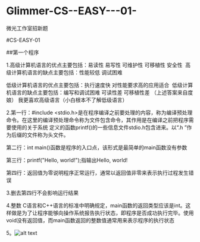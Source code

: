 # Glimmer-CS--EASY---01-

微光工作室招新题

#CS-EASY-01

##第一个程序

1.高级计算机语言的优点‌主要包括：易读性 易写性 可维护性‌ ‌可移植性 ‌安全性‌ 
  ‌
  高级计算机语言的缺点‌主要包括：‌性能较低 ‌调试困难‌
  
  低级计算机语言的优点‌主要包括：‌执行速度快 ‌对性能要求高的应用适合‌
  ‌
  低级计算机语言的缺点‌主要包括：‌编写和调试困难‌ ‌可读性差 ‌可移植性差
  （上述答案来自度娘）
  我更喜欢高级语言（小白根本不了解低级语言）

2.第一行：#include <stdio.h>是在程序编译之前要处理的内容，称为编译预处理命令。在这里的编译预处理命令称为文件包含命令，其作用是在编译之前把程序需要使用的关于系统 定义的函数printf()的一些信息文件stdio.h包含进来。以“.h ”作为后缀的文件称为头文件。
  
  第二行：int main()函数是程序的入口点，该形式是最简单的main函数没有参数
  
  第三行：printf("Hello, world!");指输出Hello, world!
  
  第四行：返回值为零说明程序正常运行，通常以返回值非零来表示执行过程发生错误

3.删去第四行不会影响运行结果

4.整数    C语言和C++语言的标准中明确规定，main函数的返回类型应该是int。这样做是为了让程序能够向操作系统报告执行状态，即程序是否成功执行完毕。使用void没有返回值，而main函数返回的整数值通常用来表示程序的执行状态

5。![alt text](image-1.png)

